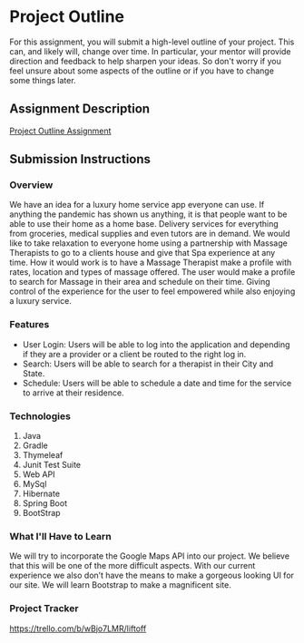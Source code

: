 # Project Outline
For this assignment, you will submit a high-level outline of your project. This can, and likely will, change over time. In particular, your mentor will provide direction and feedback to help sharpen your ideas. So don't worry if you feel unsure about some aspects of the outline or if you have to change some things later.

## Assignment Description
[Project Outline Assignment](https://education.launchcode.org/liftoff/modules/assignments/project-outline)

## Submission Instructions

### Overview
We have an idea for a luxury home service app everyone can use. If anything the pandemic has shown us anything, it is that people want to be able to use their home as a home base.  Delivery services for everything from groceries, medical supplies and even tutors are in demand. We would like to take relaxation to everyone home using a partnership with Massage Therapists to go to a clients house and give that Spa experience at any time.
How it would work is to have a Massage Therapist make a profile with rates, location and types of massage offered. The user would make a profile to search for Massage in their area and schedule on their time. Giving control of the experience for the user to feel empowered while also enjoying a luxury service.
### Features
- User Login: Users will be able to log into the application and depending if they are a provider or a client be routed to the right log in.
- Search: Users will be able to search for a therapist in their City and State.
- Schedule: Users will be able to schedule a date and time for the service to arrive at their residence.
### Technologies
1. Java
2. Gradle
3. Thymeleaf
4. Junit Test Suite
5. Web API
6. MySql
7. Hibernate
8. Spring Boot
9. BootStrap
### What I'll Have to Learn
We will try to incorporate the Google Maps API into our project. We believe that this will be one of the more difficult aspects. With our current experience we also don’t have the means to make a gorgeous looking UI for our site. We will learn Bootstrap to make a magnificent site. 
### Project Tracker
https://trello.com/b/wBjo7LMR/liftoff
